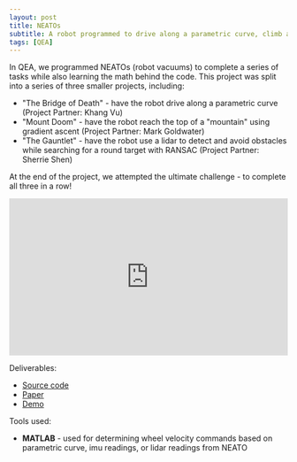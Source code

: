 ```yaml
---
layout: post
title: NEATOs
subtitle: A robot programmed to drive along a parametric curve, climb a mountain, and navigate its surroundings
tags: [QEA]
---
```


In QEA, we programmed NEATOs (robot vacuums) to complete a series of tasks while also learning the math behind the code. This project was split into a series of three smaller projects, including:

+ "The Bridge of Death" - have the robot drive along a parametric curve (Project Partner: Khang Vu)
+ "Mount Doom" - have the robot reach the top of a "mountain" using gradient ascent (Project Partner: Mark Goldwater)
+ "The Gauntlet" - have the robot use a lidar to detect and avoid obstacles while searching for a round target with RANSAC (Project Partner: Sherrie Shen)

At the end of the project, we attempted the ultimate challenge - to complete all three in a row!

<style>.embed-container { position: relative; padding-bottom: 56.25%; height: 0; overflow: hidden; max-width: 100%; } .embed-container iframe, .embed-container object, .embed-container embed { position: absolute; top: 0; left: 0; width: 100%; height: 100%; }</style><div class='embed-container'><iframe src='https://youtu.be/embed/4bkSMio2Isw' frameborder='0' allowfullscreen></iframe></div>

Deliverables:
+ [Source code](https://github.com/AmyPhung/QEA-Final-Robo-Module)
+ [Paper](https://drive.google.com/open?id=1i_323PIKnWDFjGWYD3hyWexNj4EzgfE8)
+ [Demo](https://youtu.be/4bkSMio2Isw)

Tools used:
- **MATLAB** - used for determining wheel velocity commands based on parametric curve, imu readings, or lidar readings from NEATO
